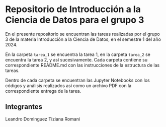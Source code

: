 # Repositorio de Introducción a la Ciencia de Datos para el grupo 3
En el presente repositorio se encuentran las tareas realizadas por el grupo 3 de la materia Introducción a la Ciencia de Datos, en el semestre 1 del año 2024.

En la carpeta `tarea_1` se encuentra la tarea 1, en la carpeta `tarea_2` se encuentra la tarea 2, y así sucesivamente. Cada carpeta contiene su correspondiente README.md con las instrucciones de la estructura de las tareas.

Dentro de cada carpeta se encuentran las Jupyter Notebooks con los códigos y análisis realizados así como un archivo PDF con la correspondiente entrega de la tarea.

## Integrantes
Leandro Dominguez
Tiziana Romani
